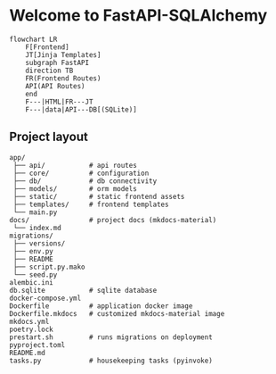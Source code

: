 # Welcome to FastAPI-SQLAlchemy

```mermaid
flowchart LR
    F[Frontend]
    JT[Jinja Templates]
    subgraph FastAPI
    direction TB
    FR(Frontend Routes)
    API(API Routes)
    end
    F---|HTML|FR---JT
    F---|data|API---DB[(SQLite)]
```

## Project layout

    app/
     ├── api/           # api routes
     ├── core/          # configuration
     ├── db/            # db connectivity
     ├── models/        # orm models
     ├── static/        # static frontend assets
     ├── templates/     # frontend templates
     └── main.py
    docs/               # project docs (mkdocs-material)
     └── index.md
    migrations/
     ├── versions/
     ├── env.py
     ├── README
     ├── script.py.mako
     └── seed.py
    alembic.ini
    db.sqlite           # sqlite database
    docker-compose.yml
    Dockerfile          # application docker image
    Dockerfile.mkdocs   # customized mkdocs-material image
    mkdocs.yml
    poetry.lock
    prestart.sh         # runs migrations on deployment
    pyproject.toml
    README.md
    tasks.py            # housekeeping tasks (pyinvoke)
